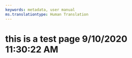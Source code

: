 ```yaml
---
keywords: metadata, user manual
ms.translationtype: Human Translation
---
```

# this is a test page 9/10/2020 11:30:22 AM